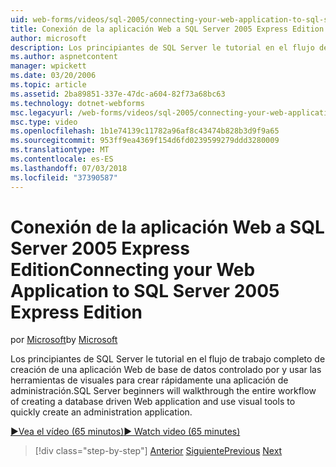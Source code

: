 ```yaml
---
uid: web-forms/videos/sql-2005/connecting-your-web-application-to-sql-server-2005-express-edition
title: Conexión de la aplicación Web a SQL Server 2005 Express Edition | Microsoft Docs
author: microsoft
description: Los principiantes de SQL Server le tutorial en el flujo de trabajo completo de creación de una aplicación Web de base de datos controlado por y usar las herramientas de visuales para crear rápidamente un administrat...
ms.author: aspnetcontent
manager: wpickett
ms.date: 03/20/2006
ms.topic: article
ms.assetid: 2ba89851-337e-47dc-a604-82f73a68bc63
ms.technology: dotnet-webforms
msc.legacyurl: /web-forms/videos/sql-2005/connecting-your-web-application-to-sql-server-2005-express-edition
msc.type: video
ms.openlocfilehash: 1b1e74139c11782a96af8c43474b828b3d9f9a65
ms.sourcegitcommit: 953ff9ea4369f154d6fd0239599279ddd3280009
ms.translationtype: MT
ms.contentlocale: es-ES
ms.lasthandoff: 07/03/2018
ms.locfileid: "37390587"
---
```

<a name="connecting-your-web-application-to-sql-server-2005-express-edition"></a><span data-ttu-id="0fd48-103">Conexión de la aplicación Web a SQL Server 2005 Express Edition</span><span class="sxs-lookup"><span data-stu-id="0fd48-103">Connecting your Web Application to SQL Server 2005 Express Edition</span></span>
====================
<span data-ttu-id="0fd48-104">por [Microsoft](https://github.com/microsoft)</span><span class="sxs-lookup"><span data-stu-id="0fd48-104">by [Microsoft](https://github.com/microsoft)</span></span>

<span data-ttu-id="0fd48-105">Los principiantes de SQL Server le tutorial en el flujo de trabajo completo de creación de una aplicación Web de base de datos controlado por y usar las herramientas de visuales para crear rápidamente una aplicación de administración.</span><span class="sxs-lookup"><span data-stu-id="0fd48-105">SQL Server beginners will walkthrough the entire workflow of creating a database driven Web application and use visual tools to quickly create an administration application.</span></span>

[<span data-ttu-id="0fd48-106">&#9654;Vea el vídeo (65 minutos)</span><span class="sxs-lookup"><span data-stu-id="0fd48-106">&#9654; Watch video (65 minutes)</span></span>](https://channel9.msdn.com/Blogs/ASP-NET-Site-Videos/connecting-your-web-application-to-sql-server-2005-express-edition)

> [!div class="step-by-step"]
> <span data-ttu-id="0fd48-107">[Anterior](understanding-security-and-network-connectivity.md)
> [Siguiente](using-sql-server-management-studio.md)</span><span class="sxs-lookup"><span data-stu-id="0fd48-107">[Previous](understanding-security-and-network-connectivity.md)
[Next](using-sql-server-management-studio.md)</span></span>

